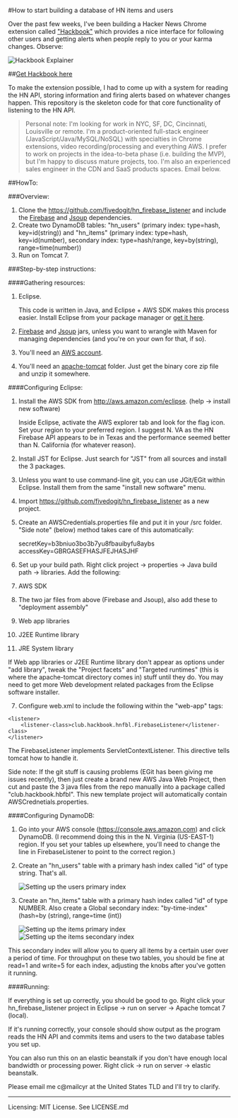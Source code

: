 #How to start building a database of HN items and users

Over the past few weeks, I've been building a Hacker News Chrome extension called ["Hackbook"](https://chrome.google.com/webstore/detail/hackbook/logdfcelflpgcbfebibbeajmhpofckjh/) which provides a nice interface for following other users and getting alerts when people reply to you or your karma changes. Observe:

![Hackbook Explainer](https://s3.amazonaws.com/cyrus-general/main_explainer2.png)

##[Get Hackbook here](https://chrome.google.com/webstore/detail/hackbook/logdfcelflpgcbfebibbeajmhpofckjh) 

To make the extension possible, I had to come up with a system for reading the HN API, storing information and firing alerts based on whatever changes happen. This repository is the skeleton code for that core functionality of listening to the HN API.

>Personal note: I'm looking for work in NYC, SF, DC, Cincinnati, Louisville or remote. I'm a product-oriented full-stack engineer (JavaScript/Java/MySQL/NoSQL) with specialties in Chrome extensions, video recording/processing and everything AWS. I prefer to work on projects in the idea-to-beta phase (i.e. building the MVP), but I'm happy to discuss mature projects, too. I'm also an experienced sales engineer in the CDN and SaaS products spaces. Email below. 

##HowTo:

###Overview:

1. Clone the https://github.com/fivedogit/hn_firebase_listener and include the [Firebase](https://www.firebase.com/docs/android/) and [Jsoup](http://jsoup.org/download) dependencies.
2. Create two DynamoDB tables: "hn_users" (primary index: type=hash, key=id(string)) and "hn_items" (primary index: type=hash, key=id(number), secondary index: type=hash/range, key=by(string), range=time(number)) 
3. Run on Tomcat 7.

###Step-by-step instructions:

####Gathering resources:

1. Eclipse. 

   This code is written in Java, and Eclipse + AWS SDK makes this process easier. Install Eclipse from your package manager or [get it here](https://eclipse.org/downloads/packages/eclipse-ide-java-ee-developers/lunasr1). 

2. [Firebase](https://www.firebase.com/docs/android/) and [Jsoup](http://jsoup.org/download) jars, unless you want to wrangle with Maven for managing dependencies (and you're on your own for that, if so).
3. You'll need an [AWS account](http://aws.amazon.com/). 
4. You'll need an [apache-tomcat](http://tomcat.apache.org/download-70.cgi) folder. Just get the binary core zip file and unzip it somewhere.

####Configuring Eclipse:

1. Install the AWS SDK from http://aws.amazon.com/eclipse. (help -> install new software)

   Inside Eclipse, activate the AWS explorer tab and look for the flag icon. Set your region to your preferred region. I suggest N. VA as the HN Firebase API appears to be in Texas and the performance seemed better than N. California (for whatever reason).

2. Install JST for Eclipse. Just search for "JST" from all sources and install the 3 packages.
3. Unless you want to use command-line git, you can use JGit/EGit within Eclipse. Install them from the same "install new software" menu.
4. Import https://github.com/fivedogit/hn_firebase_listener as a new project. 
5. Create an AWSCredentials.properties file and put it in your /src folder. "Side note" (below) method takes care of this automatically:

   secretKey=b3bniuo3bo3b7yu8fbauibyfu8aybs  
   accessKey=GBRGASEFHASJFEJHASJHF

6. Set up your build path. Right click project -> properties -> Java build path -> libraries. Add the following:
   
  1. AWS SDK  
  2. The two jar files from above (Firebase and Jsoup), also add these to "deployment assembly"  
  3. Web app libraries  
  4. J2EE Runtime library  
  5. JRE System library

   If Web app libraries or J2EE Runtime library don't appear as options under "add library", tweak the "Project facets" and "Targeted runtimes" (this is where the apache-tomcat directory comes in) stuff until they do. You may need to get more Web development related packages from the Eclipse software installer.  

7. Configure web.xml to include the following within the "web-app" tags:
```
<listener>
    <listener-class>club.hackbook.hnfbl.FirebaseListener</listener-class>
</listener>
```
The FirebaseListener implements ServletContextListener. This directive tells tomcat how to handle it.

Side note: If the git stuff is causing problems (EGit has been giving me issues recently), then just create a brand new AWS Java Web Project, then cut and paste the 3 java files from the repo manually into a package called "club.hackbook.hbfbl". This new template project will automatically contain AWSCrednetials.properties.

####Configuring DynamoDB:

1. Go into your AWS console (https://console.aws.amazon.com) and click DynamoDB. (I recommend doing this in the N. Virginia (US-EAST-1) region. If you set your tables up elsewhere, you'll need to change the line in FirebaseListener to point to the correct region.)
2. Create an "hn_users" table with a primary hash index called "id" of type string. That's all. 

   ![Setting up the users primary index](https://s3.amazonaws.com/cyrus-general/users_primary_index.png)

3. Create an "hn_items" table with a primary hash index called "id" of type NUMBER. Also create a Global secondary index: "by-time-index" (hash=by (string), range=time (int))

   ![Setting up the items primary index](https://s3.amazonaws.com/cyrus-general/items_primary_index.png)
   ![Setting up the items secondary index](https://s3.amazonaws.com/cyrus-general/items_secondary_index.png)

This secondary index will allow you to query all items by a certain user over a period of time. For throughput on these two tables, you should be fine at read=1 and write=5 for each index, adjusting the knobs after you've gotten it running.

####Running:

If everything is set up correctly, you should be good to go. Right click your hn_firebase_listener project in Eclipse -> run on server -> Apache tomcat 7 (local). 

If it's running correctly, your console should show output as the program reads the HN API and commits items and users to the two database tables you set up.

You can also run this on an elastic beanstalk if you don't have enough local bandwidth or processing power. Right click -> run on server -> elastic beanstalk. 

Please email me c@mailcyr at the United States TLD and I'll try to clarify.

---------------

Licensing: MIT License. See LICENSE.md